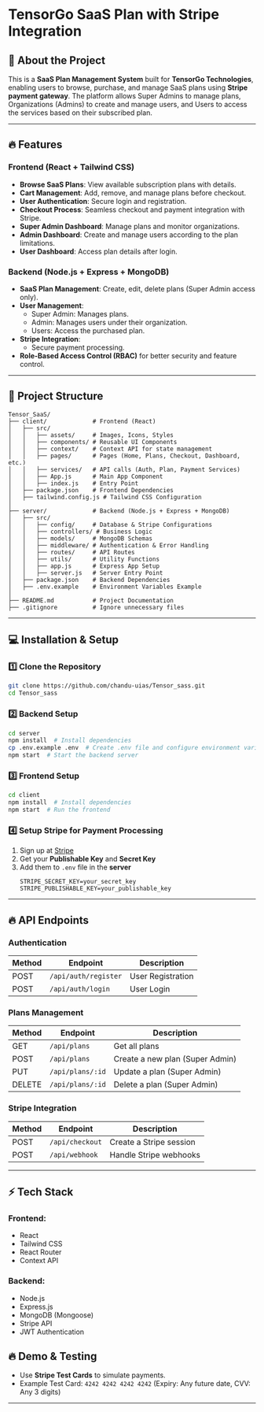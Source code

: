 # TensorGo SaaS Plan with Stripe Integration

## 🚀 About the Project
This is a **SaaS Plan Management System** built for **TensorGo Technologies**, enabling users to browse, purchase, and manage SaaS plans using **Stripe payment gateway**. The platform allows Super Admins to manage plans, Organizations (Admins) to create and manage users, and Users to access the services based on their subscribed plan.

---

## 🔥 Features
### **Frontend (React + Tailwind CSS)**
- **Browse SaaS Plans**: View available subscription plans with details.
- **Cart Management**: Add, remove, and manage plans before checkout.
- **User Authentication**: Secure login and registration.
- **Checkout Process**: Seamless checkout and payment integration with Stripe.
- **Super Admin Dashboard**: Manage plans and monitor organizations.
- **Admin Dashboard**: Create and manage users according to the plan limitations.
- **User Dashboard**: Access plan details after login.

### **Backend (Node.js + Express + MongoDB)**
- **SaaS Plan Management**: Create, edit, delete plans (Super Admin access only).
- **User Management**:
  - Super Admin: Manages plans.
  - Admin: Manages users under their organization.
  - Users: Access the purchased plan.
- **Stripe Integration**:
  - Secure payment processing.
- **Role-Based Access Control (RBAC)** for better security and feature control.

---

## 📁 Project Structure
```
Tensor_SaaS/
├── client/             # Frontend (React)
│   ├── src/
│   │   ├── assets/     # Images, Icons, Styles
│   │   ├── components/ # Reusable UI Components
│   │   ├── context/    # Context API for state management
│   │   ├── pages/      # Pages (Home, Plans, Checkout, Dashboard, etc.)
│   │   ├── services/   # API calls (Auth, Plan, Payment Services)
│   │   ├── App.js      # Main App Component
│   │   ├── index.js    # Entry Point
│   ├── package.json    # Frontend Dependencies
│   ├── tailwind.config.js # Tailwind CSS Configuration
│
├── server/             # Backend (Node.js + Express + MongoDB)
│   ├── src/
│   │   ├── config/     # Database & Stripe Configurations
│   │   ├── controllers/ # Business Logic
│   │   ├── models/     # MongoDB Schemas
│   │   ├── middleware/ # Authentication & Error Handling
│   │   ├── routes/     # API Routes
│   │   ├── utils/      # Utility Functions
│   │   ├── app.js      # Express App Setup
│   │   ├── server.js   # Server Entry Point
│   ├── package.json    # Backend Dependencies
│   ├── .env.example    # Environment Variables Example
│
├── README.md           # Project Documentation
├── .gitignore          # Ignore unnecessary files
```

---

## 💻 Installation & Setup
### **1️⃣ Clone the Repository**
```bash
git clone https://github.com/chandu-uias/Tensor_sass.git
cd Tensor_sass
```

### **2️⃣ Backend Setup**
```bash
cd server
npm install  # Install dependencies
cp .env.example .env  # Create .env file and configure environment variables
npm start  # Start the backend server
```

### **3️⃣ Frontend Setup**
```bash
cd client
npm install  # Install dependencies
npm start  # Run the frontend
```

### **4️⃣ Setup Stripe for Payment Processing**
1. Sign up at [Stripe](https://stripe.com/)
2. Get your **Publishable Key** and **Secret Key**
3. Add them to `.env` file in the **server**
   ```env
   STRIPE_SECRET_KEY=your_secret_key
   STRIPE_PUBLISHABLE_KEY=your_publishable_key
   ```

---

## 🔥 API Endpoints
### **Authentication**
| Method | Endpoint       | Description            |
|--------|--------------|------------------------|
| POST   | `/api/auth/register` | User Registration |
| POST   | `/api/auth/login` | User Login |

### **Plans Management**
| Method | Endpoint | Description |
|--------|---------|-------------|
| GET | `/api/plans` | Get all plans |
| POST | `/api/plans` | Create a new plan (Super Admin) |
| PUT | `/api/plans/:id` | Update a plan (Super Admin) |
| DELETE | `/api/plans/:id` | Delete a plan (Super Admin) |

### **Stripe Integration**
| Method | Endpoint | Description |
|--------|---------|-------------|
| POST | `/api/checkout` | Create a Stripe session |
| POST | `/api/webhook` | Handle Stripe webhooks |

---

## ⚡ Tech Stack
### **Frontend:**
- React
- Tailwind CSS
- React Router
- Context API

### **Backend:**
- Node.js
- Express.js
- MongoDB (Mongoose)
- Stripe API
- JWT Authentication



## 🔥 Demo & Testing
- Use **Stripe Test Cards** to simulate payments.
- Example Test Card: `4242 4242 4242 4242` (Expiry: Any future date, CVV: Any 3 digits)

---


